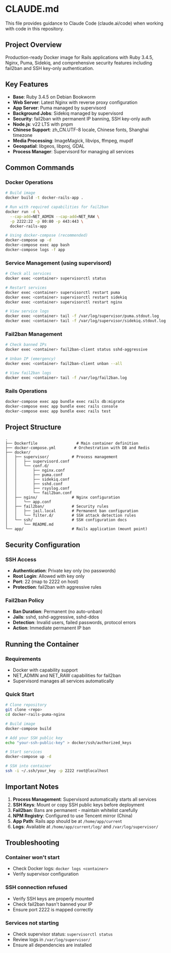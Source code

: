 # CLAUDE.md

This file provides guidance to Claude Code (claude.ai/code) when working with code in this repository.

## Project Overview

Production-ready Docker image for Rails applications with Ruby 3.4.5, Nginx, Puma, Sidekiq, and comprehensive security features including fail2ban and SSH key-only authentication.

## Key Features

- **Base**: Ruby 3.4.5 on Debian Bookworm
- **Web Server**: Latest Nginx with reverse proxy configuration
- **App Server**: Puma managed by supervisord
- **Background Jobs**: Sidekiq managed by supervisord
- **Security**: fail2ban with permanent IP banning, SSH key-only auth
- **Node.js**: v22 LTS with pnpm
- **Chinese Support**: zh_CN.UTF-8 locale, Chinese fonts, Shanghai timezone
- **Media Processing**: ImageMagick, libvips, ffmpeg, mupdf
- **Geospatial**: libgeos, libproj, GDAL
- **Process Manager**: Supervisord for managing all services

## Common Commands

### Docker Operations
```bash
# Build image
docker build -t docker-rails-app .

# Run with required capabilities for fail2ban
docker run -d \
  --cap-add=NET_ADMIN --cap-add=NET_RAW \
  -p 2222:22 -p 80:80 -p 443:443 \
  docker-rails-app

# Using docker-compose (recommended)
docker-compose up -d
docker-compose exec app bash
docker-compose logs -f app
```

### Service Management (using supervisord)
```bash
# Check all services
docker exec <container> supervisorctl status

# Restart services
docker exec <container> supervisorctl restart puma
docker exec <container> supervisorctl restart sidekiq
docker exec <container> supervisorctl restart nginx

# View service logs
docker exec <container> tail -f /var/log/supervisor/puma.stdout.log
docker exec <container> tail -f /var/log/supervisor/sidekiq.stdout.log
```

### Fail2ban Management
```bash
# Check banned IPs
docker exec <container> fail2ban-client status sshd-aggressive

# Unban IP (emergency)
docker exec <container> fail2ban-client unban --all

# View fail2ban logs
docker exec <container> tail -f /var/log/fail2ban.log
```

### Rails Operations
```bash
docker-compose exec app bundle exec rails db:migrate
docker-compose exec app bundle exec rails console
docker-compose exec app bundle exec rails test
```

## Project Structure

```
.
├── Dockerfile                 # Main container definition
├── docker-compose.yml        # Orchestration with DB and Redis
├── docker/
│   ├── supervisor/          # Process management
│   │   ├── supervisord.conf
│   │   └── conf.d/
│   │       ├── nginx.conf
│   │       ├── puma.conf
│   │       ├── sidekiq.conf
│   │       ├── sshd.conf
│   │       ├── rsyslog.conf
│   │       └── fail2ban.conf
│   ├── nginx/               # Nginx configuration
│   │   └── app.conf
│   ├── fail2ban/            # Security rules
│   │   ├── jail.local       # Permanent ban configuration
│   │   └── filter.d/        # SSH attack detection rules
│   └── ssh/                 # SSH configuration docs
│       └── README.md
└── app/                     # Rails application (mount point)
```

## Security Configuration

### SSH Access
- **Authentication**: Private key only (no passwords)
- **Root Login**: Allowed with key only
- **Port**: 22 (map to 2222 on host)
- **Protection**: fail2ban with aggressive rules

### Fail2ban Policy
- **Ban Duration**: Permanent (no auto-unban)
- **Jails**: sshd, sshd-aggressive, sshd-ddos
- **Detection**: Invalid users, failed passwords, protocol errors
- **Action**: Immediate permanent IP ban

## Running the Container

### Requirements
- Docker with capability support
- NET_ADMIN and NET_RAW capabilities for fail2ban
- Supervisord manages all services automatically

### Quick Start
```bash
# Clone repository
git clone <repo>
cd docker-rails-puma-nginx

# Build image
docker-compose build

# Add your SSH public key
echo "your-ssh-public-key" > docker/ssh/authorized_keys

# Start services
docker-compose up -d

# SSH into container
ssh -i ~/.ssh/your_key -p 2222 root@localhost
```

## Important Notes

1. **Process Management**: Supervisord automatically starts all services
2. **SSH Keys**: Mount or copy SSH public keys before deployment
3. **Fail2ban**: Bans are permanent - maintain whitelist carefully
4. **NPM Registry**: Configured to use Tencent mirror (China)
5. **App Path**: Rails app should be at `/home/app/current`
6. **Logs**: Available at `/home/app/current/log/` and `/var/log/supervisor/`

## Troubleshooting

### Container won't start
- Check Docker logs: `docker logs <container>`
- Verify supervisor configuration

### SSH connection refused
- Verify SSH keys are properly mounted
- Check fail2ban hasn't banned your IP
- Ensure port 2222 is mapped correctly

### Services not starting
- Check supervisor status: `supervisorctl status`
- Review logs in `/var/log/supervisor/`
- Ensure all dependencies are installed